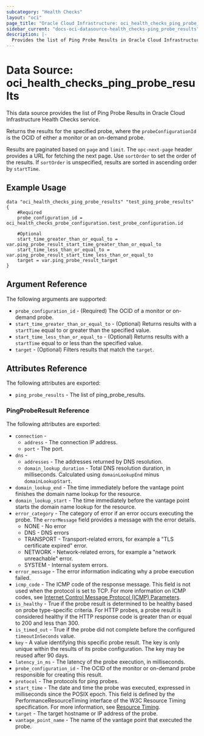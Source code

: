 ```yaml
---
subcategory: "Health Checks"
layout: "oci"
page_title: "Oracle Cloud Infrastructure: oci_health_checks_ping_probe_results"
sidebar_current: "docs-oci-datasource-health_checks-ping_probe_results"
description: |-
  Provides the list of Ping Probe Results in Oracle Cloud Infrastructure Health Checks service
---
```


# Data Source: oci_health_checks_ping_probe_results
This data source provides the list of Ping Probe Results in Oracle Cloud Infrastructure Health Checks service.

Returns the results for the specified probe, where the `probeConfigurationId`
is the OCID of either a monitor or an on-demand probe.

Results are paginated based on `page` and `limit`.  The `opc-next-page` header provides
a URL for fetching the next page.  Use `sortOrder` to set the order of the
results.  If `sortOrder` is unspecified, results are sorted in ascending order by
`startTime`.


## Example Usage

```hcl
data "oci_health_checks_ping_probe_results" "test_ping_probe_results" {
	#Required
	probe_configuration_id = oci_health_checks_probe_configuration.test_probe_configuration.id

	#Optional
	start_time_greater_than_or_equal_to = var.ping_probe_result_start_time_greater_than_or_equal_to
	start_time_less_than_or_equal_to = var.ping_probe_result_start_time_less_than_or_equal_to
	target = var.ping_probe_result_target
}
```

## Argument Reference

The following arguments are supported:

* `probe_configuration_id` - (Required) The OCID of a monitor or on-demand probe.
* `start_time_greater_than_or_equal_to` - (Optional) Returns results with a `startTime` equal to or greater than the specified value.
* `start_time_less_than_or_equal_to` - (Optional) Returns results with a `startTime` equal to or less than the specified value.
* `target` - (Optional) Filters results that match the `target`.


## Attributes Reference

The following attributes are exported:

* `ping_probe_results` - The list of ping_probe_results.

### PingProbeResult Reference

The following attributes are exported:

* `connection` - 
	* `address` - The connection IP address.
	* `port` - The port.
* `dns` - 
	* `addresses` - The addresses returned by DNS resolution.
	* `domain_lookup_duration` - Total DNS resolution duration, in milliseconds. Calculated using `domainLookupEnd` minus `domainLookupStart`. 
* `domain_lookup_end` - The time immediately before the vantage point finishes the domain name lookup for the resource. 
* `domain_lookup_start` - The time immediately before the vantage point starts the domain name lookup for the resource. 
* `error_category` - The category of error if an error occurs executing the probe. The `errorMessage` field provides a message with the error details.
	* NONE - No error
	* DNS - DNS errors
	* TRANSPORT - Transport-related errors, for example a "TLS certificate expired" error.
	* NETWORK - Network-related errors, for example a "network unreachable" error.
	* SYSTEM - Internal system errors. 
* `error_message` - The error information indicating why a probe execution failed.
* `icmp_code` - The ICMP code of the response message.  This field is not used when the protocol is set to TCP.  For more information on ICMP codes, see [Internet Control Message Protocol (ICMP) Parameters](https://www.iana.org/assignments/icmp-parameters/icmp-parameters.xhtml). 
* `is_healthy` - True if the probe result is determined to be healthy based on probe type-specific criteria.  For HTTP probes, a probe result is considered healthy if the HTTP response code is greater than or equal to 200 and less than 300. 
* `is_timed_out` - True if the probe did not complete before the configured `timeoutInSeconds` value. 
* `key` - A value identifying this specific probe result. The key is only unique within the results of its probe configuration. The key may be reused after 90 days. 
* `latency_in_ms` - The latency of the probe execution, in milliseconds. 
* `probe_configuration_id` - The OCID of the monitor or on-demand probe responsible for creating this result. 
* `protocol` - The protocols for ping probes.
* `start_time` - The date and time the probe was executed, expressed in milliseconds since the POSIX epoch. This field is defined by the PerformanceResourceTiming interface of the W3C Resource Timing specification. For more information, see [Resource Timing](https://w3c.github.io/resource-timing/#sec-resource-timing). 
* `target` - The target hostname or IP address of the probe.
* `vantage_point_name` - The name of the vantage point that executed the probe.

